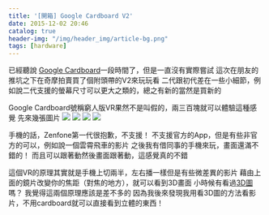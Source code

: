 ```yaml
---
title: '[開箱] Google Cardboard V2'
date: 2015-12-02 20:46
catalog: true
header-img: "/img/header_img/article-bg.png"
tags: [hardware]
---
```

已經聽說 [Google Cardboard](https://www.google.com/get/cardboard/)一段時間了，但是一直沒有實際嘗試
這次在朋友的推坑之下在奇摩拍賣買了個附頭帶的V2來玩玩看
二代跟初代差在一些小細節，例如說二代支援的螢幕尺寸可以更大之類的，總之有新的當然是買新的

Google Cardboard號稱窮人版VR果然不是叫假的，兩三百塊就可以體驗這種感覺
先來幾張圖片
![](https://www.dropbox.com/s/n5163c3c8a1gsv4/2015-12-02%2020.40.02.jpg?dl=1)
![](https://www.dropbox.com/s/1n4u5kzjedwunz8/2015-12-02%2020.40.43.jpg?dl=1)
![](https://www.dropbox.com/s/rixghqodlasms8w/2015-12-02%2020.41.08.jpg?dl=1)
![](https://www.dropbox.com/s/b3ib1idtfw5o50y/2015-12-02%2020.41.52.jpg?dl=1)

手機的話，Zenfone第一代很抱歉，不支援！
不支援官方的App，但是有些非官方的可以，例如說一個雲霄飛車的影片
之後我有借同事的手機來玩，畫面還滿不錯的！
而且可以跟著動然後畫面跟著動，這感覺真的不錯

這個VR的原理其實就是手機上切兩半，左右播一樣但是有些微差異的影片
藉由上面的鏡片改變你的焦距（對焦的地方），就可以看到3D畫面
小時候有看過[3D圖](http://www.mobile01.com/topicdetail.php?f=37&t=2402384)嗎？
我覺得這兩個原理應該是差不多的
因為我後來發現我用看3D圖的方法看影片，不用cardboard就可以直接看到立體的東西！

